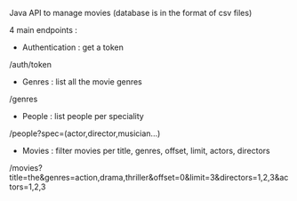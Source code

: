  Java API to manage movies (database is in the format of csv files)

 4 main endpoints :

 - Authentication : get a token

 /auth/token

 - Genres : list all the movie genres

 /genres

 - People : list people per speciality

 /people?spec=(actor,director,musician...)

 - Movies : filter movies per title, genres, offset, limit, actors, directors

 /movies?title=the&genres=action,drama,thriller&offset=0&limit=3&directors=1,2,3&actors=1,2,3